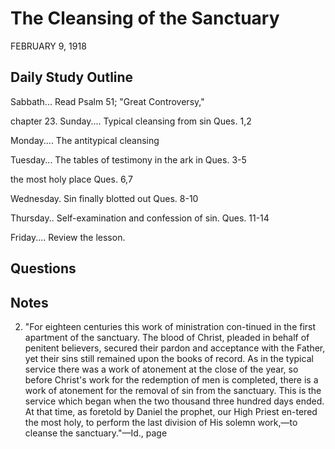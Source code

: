 # The Cleansing of the Sanctuary
FEBRUARY 9, 1918

## Daily Study Outline

Sabbath... Read Psalm 51; "Great Controversy,"

chapter 23. Sunday.... Typical cleansing from sin Ques. 1,2

Monday.... The antitypical cleansing

Tuesday... The tables of testimony in the ark in Ques. 3-5

the most holy place Ques. 6,7

Wednesday. Sin finally blotted out Ques. 8-10

Thursday.. Self-examination and confession of sin. Ques. 11-14

Friday.... Review the lesson.

## Questions



## Notes

2. "For eighteen centuries this work of ministration con-tinued in the first apartment of the sanctuary. The blood of Christ, pleaded in behalf of penitent believers, secured their pardon and acceptance with the Father, yet their sins still remained upon the books of record. As in the typical service there was a work of atonement at the close of the year, so before Christ's work for the redemption of men is completed, there is a work of atonement for the removal of sin from the sanctuary. This is the service which began when the two thousand three hundred days ended. At that time, as foretold by Daniel the prophet, our High Priest en-tered the most holy, to perform the last division of His solemn work,—to cleanse the sanctuary."—Id., page
